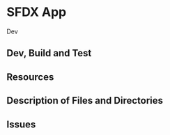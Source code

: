 # SFDX  App
Dev
## Dev, Build and Test


## Resources


## Description of Files and Directories


## Issues



